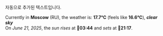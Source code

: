 
자동으로 추가된 텍스트입니다.

<!--START_SECTION:weather:moscow-->
Currently in **Moscow** (RU), the weather is: **17.7°C** (feels like **16.6°C**), ***clear sky***<br/>
On *June 21, 2025*, the *sun rises* at 🌅**03:44** and *sets* at 🌇**21:17**.
<!--END_SECTION:weather-->
